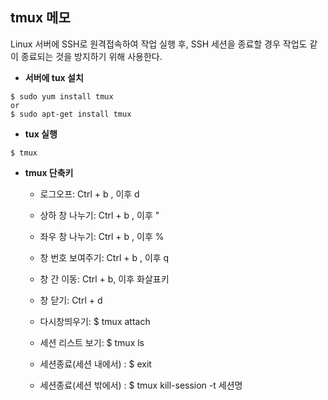 ## tmux 메모
Linux 서버에 SSH로 원격접속하여 작업 실행 후, SSH 세션을 종료할 경우 작업도 같이 종료되는 것을 방지하기 위해 사용한다.

- **서버에 tux 설치**
```
$ sudo yum install tmux
or
$ sudo apt-get install tmux
```

- **tux 실행**
```
$ tmux
```

- **tmux 단축키**
	- 로그오프: Ctrl + b , 이후 d

	- 상하 창 나누기: Ctrl + b , 이후 "
	- 좌우 창 나누기: Ctrl + b , 이후 %
	- 창 번호 보여주기: Ctrl + b , 이후 q
	- 창 간 이동: Ctrl + b, 이후 화살표키
	- 창 닫기: Ctrl + d

	- 다시창띄우기: $ tmux attach
	- 세션 리스트 보기: $ tmux ls
	- 세션종료(세션 내에서) : $ exit
	- 세션종료(세션 밖에서) : $ tmux kill-session -t 세션명

<!--stackedit_data:
eyJoaXN0b3J5IjpbLTIxMzMyMzI5MDRdfQ==
-->